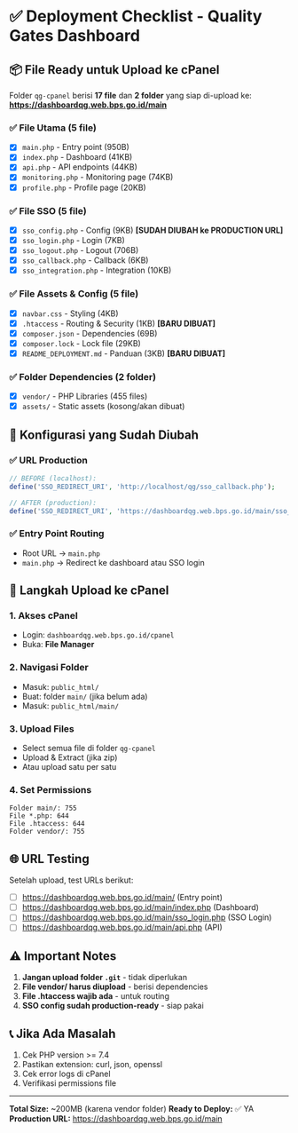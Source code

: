 # ✅ Deployment Checklist - Quality Gates Dashboard

## 📦 File Ready untuk Upload ke cPanel

Folder `qg-cpanel` berisi **17 file** dan **2 folder** yang siap di-upload ke:
**https://dashboardqg.web.bps.go.id/main**

### ✅ File Utama (5 file)
- [x] `main.php` - Entry point (950B)
- [x] `index.php` - Dashboard (41KB) 
- [x] `api.php` - API endpoints (44KB)
- [x] `monitoring.php` - Monitoring page (74KB)
- [x] `profile.php` - Profile page (20KB)

### ✅ File SSO (5 file)
- [x] `sso_config.php` - Config (9KB) **[SUDAH DIUBAH ke PRODUCTION URL]**
- [x] `sso_login.php` - Login (7KB)
- [x] `sso_logout.php` - Logout (706B)
- [x] `sso_callback.php` - Callback (6KB)
- [x] `sso_integration.php` - Integration (10KB)

### ✅ File Assets & Config (5 file)
- [x] `navbar.css` - Styling (4KB)
- [x] `.htaccess` - Routing & Security (1KB) **[BARU DIBUAT]**
- [x] `composer.json` - Dependencies (69B)
- [x] `composer.lock` - Lock file (29KB)
- [x] `README_DEPLOYMENT.md` - Panduan (3KB) **[BARU DIBUAT]**

### ✅ Folder Dependencies (2 folder)
- [x] `vendor/` - PHP Libraries (455 files)
- [x] `assets/` - Static assets (kosong/akan dibuat)

## 🔧 Konfigurasi yang Sudah Diubah

### ✅ URL Production
```php
// BEFORE (localhost):
define('SSO_REDIRECT_URI', 'http://localhost/qg/sso_callback.php');

// AFTER (production):
define('SSO_REDIRECT_URI', 'https://dashboardqg.web.bps.go.id/main/sso_callback.php');
```

### ✅ Entry Point Routing
- Root URL → `main.php`
- `main.php` → Redirect ke dashboard atau SSO login

## 🚀 Langkah Upload ke cPanel

### 1. Akses cPanel
- Login: `dashboardqg.web.bps.go.id/cpanel`
- Buka: **File Manager**

### 2. Navigasi Folder
- Masuk: `public_html/`
- Buat: folder `main/` (jika belum ada)
- Masuk: `public_html/main/`

### 3. Upload Files
- Select semua file di folder `qg-cpanel`
- Upload & Extract (jika zip)
- Atau upload satu per satu

### 4. Set Permissions
```
Folder main/: 755
File *.php: 644
File .htaccess: 644
Folder vendor/: 755
```

## 🌐 URL Testing

Setelah upload, test URLs berikut:
- [ ] https://dashboardqg.web.bps.go.id/main/ (Entry point)
- [ ] https://dashboardqg.web.bps.go.id/main/index.php (Dashboard)
- [ ] https://dashboardqg.web.bps.go.id/main/sso_login.php (SSO Login)
- [ ] https://dashboardqg.web.bps.go.id/main/api.php (API)

## ⚠️ Important Notes

1. **Jangan upload folder `.git`** - tidak diperlukan
2. **File vendor/ harus diupload** - berisi dependencies
3. **File .htaccess wajib ada** - untuk routing
4. **SSO config sudah production-ready** - siap pakai

## 📞 Jika Ada Masalah

1. Cek PHP version >= 7.4
2. Pastikan extension: curl, json, openssl
3. Cek error logs di cPanel
4. Verifikasi permissions file

---
**Total Size:** ~200MB (karena vendor folder)
**Ready to Deploy:** ✅ YA
**Production URL:** https://dashboardqg.web.bps.go.id/main 
